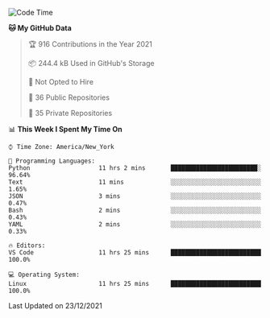 <!--START_SECTION:waka-->
![Code Time](http://img.shields.io/badge/Code%20Time-52%20hrs%2035%20mins-blue)

**🐱 My GitHub Data** 

> 🏆 916 Contributions in the Year 2021
 > 
> 📦 244.4 kB Used in GitHub's Storage 
 > 
> 🚫 Not Opted to Hire
 > 
> 📜 36 Public Repositories 
 > 
> 🔑 35 Private Repositories  
 > 
📊 **This Week I Spent My Time On** 

```text
⌚︎ Time Zone: America/New_York

💬 Programming Languages: 
Python                   11 hrs 2 mins       ████████████████████████░   96.64% 
Text                     11 mins             ░░░░░░░░░░░░░░░░░░░░░░░░░   1.65% 
JSON                     3 mins              ░░░░░░░░░░░░░░░░░░░░░░░░░   0.47% 
Bash                     2 mins              ░░░░░░░░░░░░░░░░░░░░░░░░░   0.43% 
YAML                     2 mins              ░░░░░░░░░░░░░░░░░░░░░░░░░   0.33%

🔥 Editors: 
VS Code                  11 hrs 25 mins      █████████████████████████   100.0%

💻 Operating System: 
Linux                    11 hrs 25 mins      █████████████████████████   100.0%

```


 Last Updated on 23/12/2021
<!--END_SECTION:waka-->